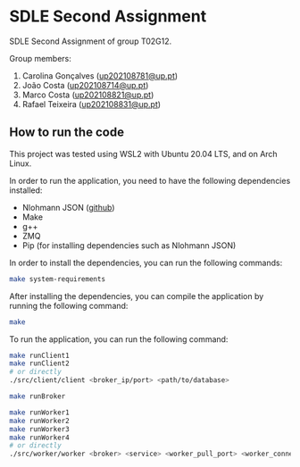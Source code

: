 # SDLE Second Assignment

SDLE Second Assignment of group T02G12.

Group members:

1. Carolina Gonçalves (up202108781@up.pt)
2. João Costa (up202108714@up.pt)
3. Marco Costa (up202108821@up.pt)
4. Rafael Teixeira (up202108831@up.pt)

## How to run the code

This project was tested using WSL2 with Ubuntu 20.04 LTS, and on Arch Linux.

In order to run the application, you need to have the following dependencies installed:
- Nlohmann JSON ([github](https://github.com/nlohmann/json?tab=readme-ov-file#creating-json-objects-from-json-literals))
- Make
- g++
- ZMQ
- Pip (for installing dependencies such as Nlohmann JSON)

In order to install the dependencies, you can run the following commands:

```bash
make system-requirements
```

After installing the dependencies, you can compile the application by running the following command:

```bash
make
```

To run the application, you can run the following command:

```bash
make runClient1
make runClient2
# or directly
./src/client/client <broker_ip/port> <path/to/database>

make runBroker

make runWorker1
make runWorker2
make runWorker3
make runWorker4
# or directly
./src/worker/worker <broker> <service> <worker_pull_port> <worker_connect_address> <database_path>
```